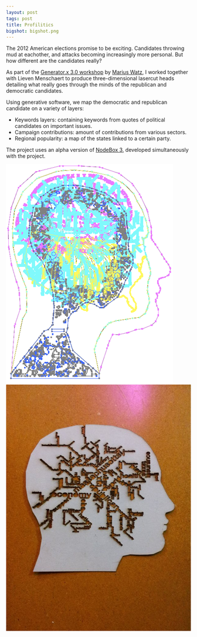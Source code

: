 ```yaml
---
layout: post
tags: post
title: Profilitics
bigshot: bigshot.png
---
```


The 2012 American elections promise to be exciting. Candidates throwing mud at eachother, and attacks becoming increasingly more personal. But how different are the candidates really?

As part of the [Generator.x 3.0 workshop](http://www.imal.org/en/activity/generatorx3) by [Marius Watz](http://mariuswatz.com/), I worked together with Lieven Menschaert to produce three-dimensional lasercut heads detailing what really goes through the minds of the republican and democratic candidates.

Using generative software, we map the democratic and republican candidate on a variety of layers:

- Keywords layers: containing keywords from quotes of political candidates on important issues.
- Campaign contributions: amount of contributions from various sectors.
- Regional popularity: a map of the states linked to a certain party.

The project uses an alpha version of [NodeBox 3](http://alpha.nodebox.net/), developed simultaneously with the project.

<img src="/media/profilitics/head-overlays.png">
<img src="/media/profilitics/keywords-laser-cut.jpg">
